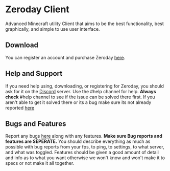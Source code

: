 # **Zeroday Client**
Advanced Minecraft utility Client that aims to be the best functionality, best graphically, and simple to use user interface.
## **Download**
You can register an account and purchase Zeroday [here](https://www.zeroday.intent.store/).
## **Help and Support**
If you need help using, downloading, or registering for Zeroday, you should ask for it on the [Discord](https://discord.gg/VD3kxCH) server. Use the #help channel for help. **Always check** #help channel to see if the issue can be solved there first. If you aren't able to get it solved there or its a bug make sure its not already reported [here](https://github.com/Pabsb/ZerodayClient/issues)
## **Bugs and Features**
Report any bugs [here](https://github.com/Pabsb/ZerodayClient/issues/new) along with any features. **Make sure Bug reports and features are SEPERATE.** You should describe everything as much as possible with bug reports from your fps, to ping, to settings, to what server, and what was toggled. Features should be given a good amount of detail and info as to what you want otherwise we won't know and won't make it to specs or not make it all together.
